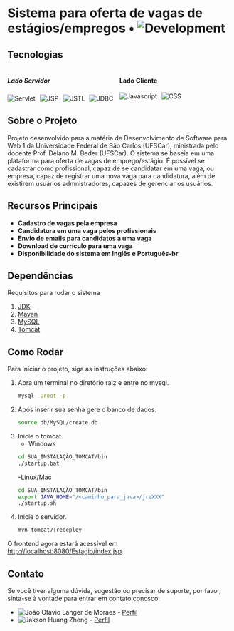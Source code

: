 # Sistema para oferta de vagas de estágios/empregos • ![Development](https://img.shields.io/badge/Ativo-blue)

## Tecnologias  
<div style="display: flex; justify-content: space-between;">
    <div style="flex: 1;">
        <h5>Lado Servidor</h5>
        <div style="display: flex; flex-wrap: wrap; gap: 10px;">
            <img src="https://img.shields.io/badge/Servlet-CB3837.svg?style=for-the-badge" alt="Servlet" />
            <img src="https://img.shields.io/badge/JSP-61DAFB.svg?style=for-the-badge" alt="JSP" />
            <img src="https://img.shields.io/badge/JSTL-092E20.svg?style=for-the-badge" alt="JSTL" />
            <img src="https://img.shields.io/badge/JDBC-38B2AC.svg?style=for-the-badge" alt="JDBC" />
        </div>
    </div>
    <div style="flex: 1;">
        <h4>Lado Cliente</h4>
        <div style="display: flex; flex-wrap: wrap; gap: 10px;">
            <img src="https://shields.io/badge/JavaScript-F7DF1E?logo=JavaScript&logoColor=000&style=flat-square" alt="Javascript" />
            <img src="https://shields.io/badge/CSS-0000FF?logo=CSS3&logoColor=000&style=flat-square" alt="CSS" />
        </div>
    </div>
</div>


## Sobre o Projeto

Projeto desenvolvido para a matéria de Desenvolvimento de Software para Web 1 da Universidade Federal de São Carlos (UFSCar), ministrada pelo docente Prof. Delano M. Beder (UFSCar). O sistema se baseia em uma plataforma para oferta de vagas de emprego/estágio. É possível se cadastrar como profissional, capaz de se candidatar em uma vaga, ou empresa, capaz de registrar uma nova vaga para candidatura, além de existirem usuários admnistradores, capazes de gerenciar os usuários. 

## Recursos Principais

- **Cadastro de vagas pela empresa** 
- **Candidatura em uma vaga pelos profissionais** 
- **Envio de emails para candidatos a uma vaga**
- **Download de currículo para uma vaga**
- **Disponibilidade do sistema em Inglês e Português-br**

## Dependências
Requisitos para rodar o sistema
1. [JDK](https://openjdk.java.net/)
2. [Maven](https://maven.apache.org/)
3. [MySQL](https://www.mysql.com/)
4. [Tomcat](https://tomcat.apache.org/)

## Como Rodar
Para iniciar o projeto, siga as instruções abaixo:

1. Abra um terminal no diretório raiz e entre no mysql.
   ```bash
   mysql -uroot -p
   ```
2. Após inserir sua senha gere o banco de dados.
   ```bash
   source db/MySQL/create.db
   ```
4. Inicie o tomcat.
    - Windows
   ```bash
   cd SUA_INSTALAÇÂO_TOMCAT/bin
   ./startup.bat
   ```
   -Linux/Mac
    ```bash
   cd SUA_INSTALAÇÂO_TOMCAT/bin
   export JAVA_HOME="/<caminho_para_java>/jreXXX"
   ./startup.sh
   ```
5. Inicie o servidor.
   ```bash
   mvn tomcat7:redeploy
   ```

O frontend agora estará acessível em [http://localhost:8080/Estagio/index.jsp](http://localhost:8080/Estagio/index.jsp).


## Contato

Se você tiver alguma dúvida, sugestão ou precisar de suporte, por favor, sinta-se à vontade para entrar em contato conosco:

- ![João Otávio Langer de Moraes](https://github.com/JoaoOLM) - [Perfil](https://github.com/JoaoOLM)
- ![Jakson Huang Zheng](https://github.com/JaksonHZ) - [Perfil](https://github.com/JaksonHZ)